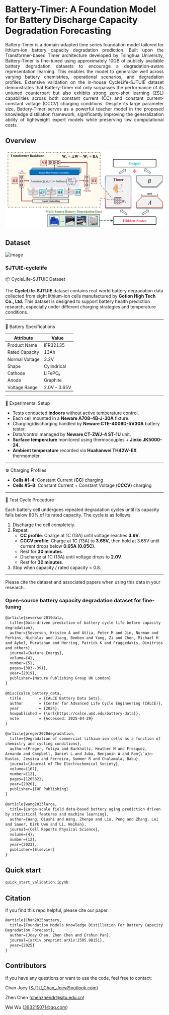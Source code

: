 # Battery-Timer: A Foundation Model for Battery Discharge Capacity Degradation Forecasting

<p align="justify">
Battery-Timer is a domain-adapted time series foundation model tailored for lithium-ion battery capacity degradation prediction. Built upon the Transformer-based Timer architecture developed by Tsinghua University, Battery-Timer is fine-tuned using approximately 10GB of publicly available battery degradation datasets to encourage a degradation-aware representation learning. This enables the model to generalize well across varying battery chemistries, operational scenarios, and degradation profiles. Extensive validation on the in-house CycleLife-SJTUIE dataset demonstrates that Battery-Timer not only surpasses the performance of its untuned counterpart but also exhibits strong zero-shot learning (ZSL) capabilities across both constant current (CC) and constant current-constant voltage (CCCV) charging conditions. Despite its large parameter size, Battery-Timer serves as a powerful teacher model in the proposed knowledge distillation framework, significantly improving the generalization ability of lightweight expert models while preserving low computational costs.
</p>

## Overview

![image](https://github.com/sjtu-chan-joey/Battery-Timer/blob/main/Figures/lora.png)

## Dataset
![image](https://github.com/sjtu-chan-joey/Battery-Timer/blob/main/Figures/Dataset.png)
### SJTUIE-cyclelife
📦 CycleLife-SJTUIE Dataset

The **CycleLife-SJTUIE** dataset contains real-world battery degradation data collected from eight lithium-ion cells manufactured by **Gotion High Tech Co., Ltd.** This dataset is designed to support battery health prediction research, especially under different charging strategies and temperature conditions.

---

 🔋 Battery Specifications

| Attribute         | Value        |
|------------------|--------------|
| Product Name      | IFR32135     |
| Rated Capacity    | 13Ah         |
| Normal Voltage    | 3.2V         |
| Shape             | Cylindrical  |
| Cathode           | LiFePO₄      |
| Anode             | Graphite     |
| Voltage Range     | 2.0V – 3.65V |

---

 🧪 Experimental Setup

- Tests conducted **indoors** without active temperature control.
- Each cell mounted in a **Neware A708-4B-J-30A** fixture.
- Charging/discharging handled by **Neware CTE-4008D-5V30A** battery tester.
- Data/control managed by **Neware CT-ZWJ-4 ST-1U** unit.
- **Surface temperature** monitored using thermocouples + **Jinko JK5000-24**.
- **Ambient temperature** recorded via **Huahanwei TH42W-EX** thermometer.

---

⚙️ Charging Profiles

- **Cells #1–4**: Constant Current (**CC**) charging  
- **Cells #5–8**: Constant Current + Constant Voltage (**CCCV**) charging

---

🔁 Test Cycle Procedure

Each battery cell undergoes repeated degradation cycles until its capacity falls below 80% of its rated capacity. The cycle is as follows:

1. Discharge the cell completely.
2. Repeat:
    - **CC profile**: Charge at 1C (13A) until voltage reaches **3.9V**.
    - **CCCV profile**: Charge at 1C (13A) to **3.65V**, then hold at 3.65V until current drops below **0.65A (0.05C)**.
    - Rest for **30 minutes**.
    - Discharge at 1C (13A) until voltage drops to **2.0V**.
    - Rest for **30 minutes**.
3. Stop when capacity / rated capacity < 0.8.

---

Please cite the dataset and associated papers when using this data in your research.

### Open-source battery capacity degradation dataset for fine-tuning

```
@article{severson2019data,
  title={Data-driven prediction of battery cycle life before capacity degradation},
  author={Severson, Kristen A and Attia, Peter M and Jin, Norman and Perkins, Nicholas and Jiang, Benben and Yang, Zi and Chen, Michael H and Aykol, Muratahan and Herring, Patrick K and Fraggedakis, Dimitrios and others},
  journal={Nature Energy},
  volume={4},
  number={5},
  pages={383--391},
  year={2019},
  publisher={Nature Publishing Group UK London}
}

@misc{calce_battery_data,
  title        = {CALCE Battery Data Sets},
  author       = {Center for Advanced Life Cycle Engineering (CALCE)},
  year         = {2024},
  howpublished = {\url{https://calce.umd.edu/battery-data}},
  note         = {Accessed: 2025-04-29}
}

@article{preger2020degradation,
  title={Degradation of commercial lithium-ion cells as a function of chemistry and cycling conditions},
  author={Preger, Yuliya and Barkholtz, Heather M and Fresquez, Armando and Campbell, Daniel L and Juba, Benjamin W and Rom{\`a}n-Kustas, Jessica and Ferreira, Summer R and Chalamala, Babu},
  journal={Journal of The Electrochemical Society},
  volume={167},
  number={12},
  pages={120532},
  year={2020},
  publisher={IOP Publishing}
}

@article{wang2023large,
  title={Large-scale field data-based battery aging prediction driven by statistical features and machine learning},
  author={Wang, Qiushi and Wang, Zhenpo and Liu, Peng and Zhang, Lei and Sauer, Dirk Uwe and Li, Weihan},
  journal={Cell Reports Physical Science},
  volume={4},
  number={12},
  year={2023},
  publisher={Elsevier}
}
```
## Quick start

```python
quick_start_validation.ipynb
```
## Citation
If you find this repo helpful, please cite our paper.

```
@article{Chan2025battery,
  title={Foundation Models Knowledge Distillation For Battery Capacity Degradation Forecast},
  author={Joey Chan, Zhen Chen and Ershun Pan},
  journal={arXiv preprint arXiv:2505.08151},
  year={2025}
}

```

## Contributors
If you have any questions or want to use the code, feel free to contact:

Chan.Joey (SJTU_Chan_Joey@outlook.com)

Zhen Chen (chenzhendr@sjtu.edu.cn)

Wei Wu (393215071@qq.com)

